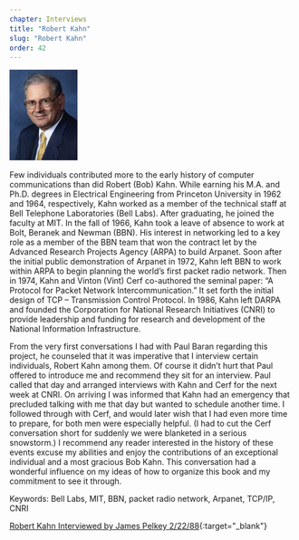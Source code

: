 ```yaml
---
chapter: Interviews
title: "Robert Kahn"
slug: "Robert Kahn"
order: 42
---
```


![Robert Kahn](/assets/img/robert-kahn-l.jpg)

Few individuals contributed more to the early history of computer communications than did Robert (Bob) Kahn. While earning his M.A. and Ph.D. degrees in Electrical Engineering from Princeton University in 1962 and 1964, respectively, Kahn worked as a member of the technical staff at Bell Telephone Laboratories (Bell Labs). After graduating, he joined the faculty at MIT. In the fall of 1966, Kahn took a leave of absence to work at Bolt, Beranek and Newman (BBN). His interest in networking led to a key role as a member of the BBN team that won the contract let by the Advanced Research Projects Agency (ARPA) to build Arpanet. Soon after the initial public demonstration of Arpanet in 1972, Kahn left BBN to work within ARPA to begin planning the world’s first packet radio network. Then in 1974, Kahn and Vinton (Vint) Cerf co-authored the seminal paper: “A Protocol for Packet Network Intercommunication.” It set forth the initial design of TCP – Transmission Control Protocol. In 1986, Kahn left DARPA and founded the Corporation for National Research Initiatives (CNRI) to provide leadership and funding for research and development of the National Information Infrastructure.

From the very first conversations I had with Paul Baran regarding this project, he counseled that it was imperative that I interview certain individuals, Robert Kahn among them. Of course it didn’t hurt that Paul offered to introduce me and recommend they sit for an interview. Paul called that day and arranged interviews with Kahn and Cerf for the next week at CNRI. On arriving I was informed that Kahn had an emergency that precluded talking with me that day but wanted to schedule another time. I followed through with Cerf, and would later wish that I had even more time to prepare, for both men were especially helpful. (I had to cut the Cerf conversation short for suddenly we were blanketed in a serious snowstorm.) I recommend any reader interested in the history of these events excuse my abilities and enjoy the contributions of an exceptional individual and a most gracious Bob Kahn. This conversation had a wonderful influence on my ideas of how to organize this book and my commitment to see it through.

Keywords: Bell Labs, MIT, BBN, packet radio network, Arpanet, TCP/IP, CNRI

[Robert Kahn Interviewed by James Pelkey 2/22/88](https://archive.computerhistory.org/resources/access/text/2016/10/102717241-05-01-acc.pdf){:target="_blank"}
